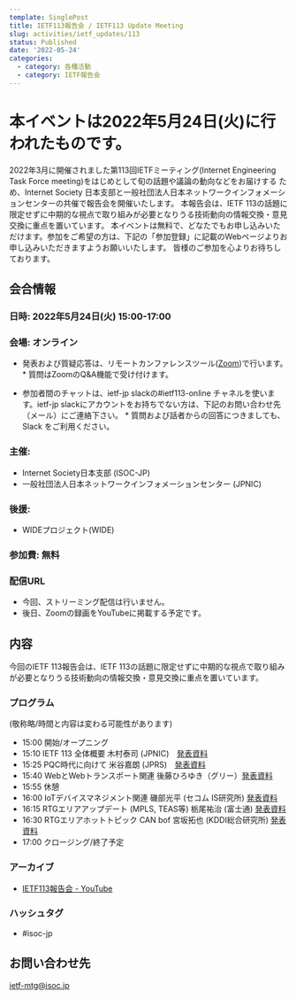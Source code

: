 ```yaml
---
template: SinglePost
title: IETF113報告会 / IETF113 Update Meeting
slug: activities/ietf_updates/113
status: Published
date: '2022-05-24'
categories:
  - category: 各種活動
  - category: IETF報告会
---
```


# 本イベントは2022年5月24日(火)に行われたものです。

2022年3月に開催されました第113回IETFミーティング(Internet Engineering Task Force meeting)をはじめとして旬の話題や議論の動向などをお届けする
ため、Internet Society 日本支部と一般社団法人日本ネットワークインフォメーションセンターの共催で報告会を開催いたします。
本報告会は、IETF 113の話題に限定せずに中期的な視点で取り組みが必要となりうる技術動向の情報交換・意見交換に重点を置いています。
本イベントは無料で、どなたでもお申し込みいただけます。参加をご希望の方は、下記の「参加登録」に記載のWebページよりお申し込みいただきますようお願いいたします。 皆様のご参加を心よりお待ちしております。

## 会合情報

### 日時: 2022年5月24日(火) 15:00-17:00


### 会場: オンライン
*  発表および質疑応答は、リモートカンファレンスツール([Zoom](https://zoom.us))で行います。
       *  質問はZoomのQ&A機能で受け付けます。

*  参加者間のチャットは、ietf-jp slackの#ietf113-online チャネルを使います。ietf-jp slackにアカウントをお持ちでない方は、下記のお問い合わせ先（メール）にご連絡下さい。
       *  質問および話者からの回答につきましても、Slack をご利用ください。


### 主催:
*  Internet Society日本支部 (ISOC-JP)
*  一般社団法人日本ネットワークインフォメーションセンター (JPNIC) 

### 後援:
*  WIDEプロジェクト(WIDE)

### 参加費: 無料

### 配信URL
*  今回、ストリーミング配信は行いません。
*  後日、Zoomの録画をYouTubeに掲載する予定です。

## 内容

今回のIETF 113報告会は、IETF 113の話題に限定せずに中期的な視点で取り組みが必要となりうる技術動向の情報交換・意見交換に重点を置いています。

### プログラム
(敬称略/時間と内容は変わる可能性があります)

* 15:00 開始/オープニング
* 15:10 IETF 113 全体概要 木村泰司 (JPNIC)　[発表資料](https://github.com/isoc-jp/website/raw/main/content/posts/IETF113-kimura.pdf)
* 15:25 PQC時代に向けて  米谷嘉朗 (JPRS)　[発表資料](https://github.com/isoc-jp/website/raw/main/content/posts/IETF113-yoneya.pdf)
* 15:40 WebとWebトランスポート関連  後藤ひろゆき（グリー）[発表資料](https://github.com/isoc-jp/website/raw/main/content/posts/IETF113-goto.pdf)
* 15:55 休憩
* 16:00 IoTデバイスマネジメント関連  磯部光平 (セコム IS研究所) [発表資料](https://github.com/isoc-jp/website/raw/main/content/posts/IETF113-isobe.pdf)
* 16:15 RTGエリアアップデート (MPLS, TEAS等)  栃尾祐治 (富士通)  [発表資料](https://github.com/isoc-jp/website/raw/main/content/posts/IETF113-tochio.pdf)
* 16:30 RTGエリアホットトピック CAN bof  宮坂拓也 (KDDI総合研究所) [発表資料](https://github.com/isoc-jp/website/raw/main/content/posts/IETF113-miyasaka.pdf)
* 17:00 クロージング/終了予定

### アーカイブ

* [IETF113報告会 - YouTube](https://youtu.be/QbDF5-Dge_Q)

### ハッシュタグ

* #isoc-jp

## お問い合わせ先
ietf-mtg@isoc.jp
